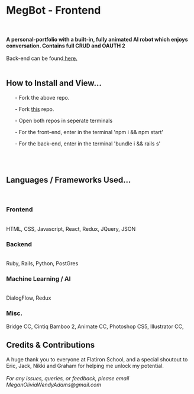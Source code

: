 </u> <h1> MegBot  -  Frontend</h1> </u>
</br>
</br>
<b> A personal-portfolio with a built-in, fully animated AI robot which enjoys conversation. Contains full CRUD and OAUTH 2 </b>
</br>
</br>
Back-end can be found<a href='https://github.com/Meganimation/Ill-um....Ina-TEA'> here. </a> 
</br>
</br>
<h2> How to Install and View... </h2>

<ul>  - Fork the above repo. </ul>

<ul>  - Fork <a href='https://github.com/Meganimation/Ill-um....Ina-TEA'>this</a> repo. </ul>

<ul>  - Open both repos in seperate terminals </ul>

<ul>  - For the front-end, enter in the terminal 'npm i && npm start' </ul>

<ul>  - For the back-end, enter in the terminal 'bundle i && rails s' </ul>
</br>
</br>
<h2> Languages / Frameworks Used... </h2>
</br>
<h3> Frontend </h3>
</br>
 HTML, CSS, Javascript, React, Redux, JQuery, JSON 
<h3> Backend </h3>
</br>
Ruby, Rails, Python, PostGres
<h3> Machine Learning / AI </h3>
</br> 
DialogFlow, Redux
<h3> Misc. </h3>
Bridge CC, Cintiq Bamboo 2, Animate CC, Photoshop CS5, Illustrator CC,
</br> 
<h2> Credits & Contributions </h2>
A huge thank you to everyone at Flatiron School, and a special shoutout to Eric, Jack, Nikki and Graham for helping me unlock my potential. 
</br> 
</br> 
<i> For any issues, queries, or feedback, please email MeganOliviaWendyAdams@gmail.com </i>